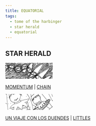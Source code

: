 ```yaml
---
title: EQUATORIAL
tags:
  - tome of the harbinger
  - star herald
  - equatorial
---
```

## STAR HERALD

[![chain](chain-t.png)](chain)

[MOMENTUM](momentum) | [CHAIN](chain)

[![littles](littles-t.png)](littles)

[UN VIAJE CON LOS DUENDES](un-viaje-con-los-duendes) | [LITTLES](littles)
